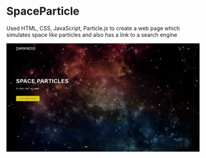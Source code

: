 # SpaceParticle

Used HTML, CSS, JavaScript, Particle.js to create a web page which simulates space like particles and also has a link to a search engine

![](pp1.png)
